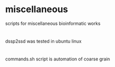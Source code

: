 # miscellaneous
scripts for miscellaneous bioinformatic works
#
dssp2ssd was tested in ubuntu linux
#
commands.sh script is automation of coarse grain
